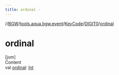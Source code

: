 ```yaml
---
title: ordinal -
---
```

//[BGW](../../../../index.md)/[tools.aqua.bgw.event](../../index.md)/[KeyCode](../index.md)/[DIGIT0](index.md)/[ordinal](ordinal.md)



# ordinal  
[jvm]  
Content  
val [ordinal](ordinal.md): [Int](https://kotlinlang.org/api/latest/jvm/stdlib/kotlin/-int/index.html)  




